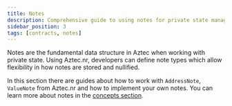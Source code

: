 ```yaml
---
title: Notes
description: Comprehensive guide to using notes for private state management in your Aztec smart contracts.
sidebar_position: 3
tags: [contracts, notes]
---
```


Notes are the fundamental data structure in Aztec when working with private state. Using Aztec.nr, developers can define note types which allow flexibility in how notes are stored and nullified.

In this section there are guides about how to work with `AddressNote`, `ValueNote` from Aztec.nr and how to implement your own notes.
You can learn more about notes in the [concepts section](../../../../../aztec/concepts/storage/notes.md).
